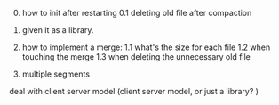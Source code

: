 
0. how to init after restarting
0.1 deleting old file after compaction
3. given it as a library. 


1. how to implement a merge:
    1.1 what's the size for each file
    1.2 when touching the merge
    1.3 when deleting the unnecessary old file 
    
4. multiple segments 
    



deal with client server model
    (client server model, or just a library? )
